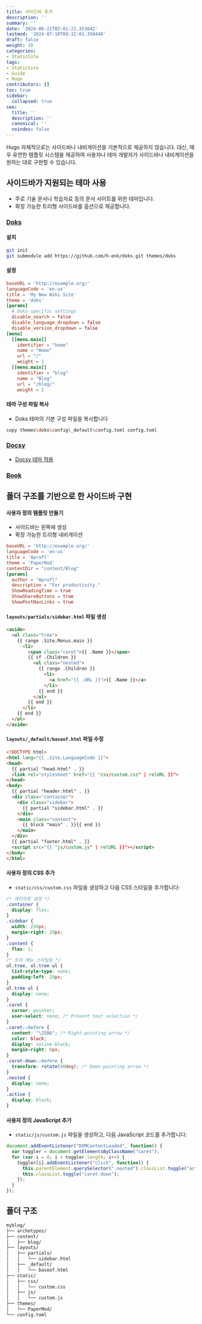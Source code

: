 ```yaml
---
title: 사이드바 추가
description: ''
summary: ''
date: '2024-06-21T02:01:21.353842'
lastmod: '2024-07-18T09:32:01.358448'
draft: false
weight: 10
categories:
- StaticSite
tags:
- StaticSite
- Guide
- Hugo
contributors: []
toc: true
sidebar:
  collapsed: true
seo:
  title: ''
  description: ''
  canonical: ''
  noindex: false
---
```

Hugo 자체적으로는 사이드바나 내비게이션을 기본적으로 제공하지 않습니다. 
대신, 매우 유연한 템플릿 시스템을 제공하여 사용자나 테마 개발자가 사이드바나 내비게이션을 원하는 대로 구현할 수 있습니다. 

## 사이드바가 지원되는 테마 사용

- 주로 기술 문서나 학습자료 등의 문서 사이트를 위한 테마입니다.
- 확장 가능한 트리형 사이드바를 옵션으로 제공합니다.
### [Doks](https://themes.gohugo.io/themes/doks/)
#### 설치

```sh
git init
git submodule add https://github.com/h-enk/doks.git themes/doks
```

#### 설정

```toml file:config.toml
baseURL = 'http://example.org/'
languageCode = 'en-us'
title = 'My New Wiki Site'
theme = 'doks'
[params]
  # Doks-specific settings
  disable_search = false
  disable_language_dropdown = false
  disable_version_dropdown = false
[menu]
  [[menu.main]]
    identifier = "home"
    name = "Home"
    url = "/"
    weight = 1
  [[menu.main]]
    identifier = "blog"
    name = "Blog"
    url = "/blog/"
    weight = 2
```

#### 테마 구성 파일 복사
- Doks 테마의 기본 구성 파일을 복사합니다

```sh
copy themes\doks\config\_default\config.toml config.toml
```

### [Docsy](https://github.com/google/docsy)
- [Docsy 테마 적용](Docsy%20테마%20적용.md)
### [Book](https://themes.gohugo.io/themes/hugo-book/)

## 폴더 구조를 기반으로 한 사이드바 구현

#### 사용자 정의 템플릿 만들기
- 사이드바는 왼쪽에 생성
- 확장 가능한 트리형 네비게이션

```toml file:config.toml
baseURL = 'http://example.org/'
languageCode = 'en-us'
title = 'Aprofl'
theme = 'PaperMod'
contentDir = "content/Blog"
[params]
  author = "Aprofl"
  description = "For productivity."
  ShowReadingTime = true
  ShowShareButtons = true
  ShowPostNavLinks = true  
```

#### `layouts/partials/sidebar.html` 파일 생성

```html file:sidebar.html
<aside>
  <ul class="tree">
    {{ range .Site.Menus.main }}
      <li>
        <span class="caret">{{ .Name }}</span>
        {{ if .Children }}
          <ul class="nested">
            {{ range .Children }}
              <li>
                <a href="{{ .URL }}">{{ .Name }}</a>
              </li>
            {{ end }}
          </ul>
        {{ end }}
      </li>
    {{ end }}
  </ul>
</aside>
```

#### `layouts/_default/baseof.html` 파일 수정

```html file:baseof.html
<!DOCTYPE html>
<html lang="{{ .Site.LanguageCode }}">
<head>
  {{ partial "head.html" . }}
  <link rel="stylesheet" href="{{ "css/custom.css" | relURL }}">
</head>
<body>
  {{ partial "header.html" . }}
  <div class="container">
    <div class="sidebar">
      {{ partial "sidebar.html" . }}
    </div>
    <main class="content">
      {{ block "main" . }}{{ end }}
    </main>
  </div>
  {{ partial "footer.html" . }}
  <script src="{{ "js/custom.js" | relURL }}"></script>
</body>
</html>
```

#### 사용자 정의 CSS 추가
- `static/css/custom.css` 파일을 생성하고 다음 CSS 스타일을 추가합니다:

```css file:custom.css
/* 레이아웃 설정 */
.container {
  display: flex;
}
.sidebar {
  width: 250px;
  margin-right: 20px;
}
.content {
  flex: 1;
}
/* 트리 메뉴 스타일링 */
ul.tree, ul.tree ul {
  list-style-type: none;
  padding-left: 20px;
}
ul.tree ul {
  display: none;
}
.caret {
  cursor: pointer;
  user-select: none; /* Prevent text selection */
}
.caret::before {
  content: "\25B6"; /* Right-pointing arrow */
  color: black;
  display: inline-block;
  margin-right: 6px;
}
.caret-down::before {
  transform: rotate(90deg); /* Down-pointing arrow */
}
.nested {
  display: none;
}
.active {
  display: block;
}
```

#### 사용자 정의 JavaScript 추가
-  `static/js/custom.js` 파일을 생성하고, 다음 JavaScript 코드를 추가합니다:

```js file:custom.js
document.addEventListener("DOMContentLoaded", function() {
  var toggler = document.getElementsByClassName("caret");
  for (var i = 0; i < toggler.length; i++) {
    toggler[i].addEventListener("click", function() {
      this.parentElement.querySelector(".nested").classList.toggle("active");
      this.classList.toggle("caret-down");
    });
  }
});
```

## 폴더 구조

```sh
myblog/
├── archetypes/
├── content/
│   ├── blog/
├── layouts/
│   ├── partials/
│   │   └── sidebar.html
│   ├── _default/
│   │   └── baseof.html
├── static/
│   ├── css/
│   │   └── custom.css
│   ├── js/
│   │   └── custom.js
├── themes/
│   └── PaperMod/
└── config.toml
```
